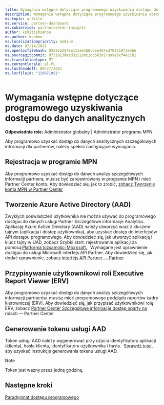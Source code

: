 ```yaml
---
title: Wymagania wstępne dotyczące programowego uzyskiwania dostępu do danych analitycznych
description: Wymagania wstępne dotyczące programowego uzyskiwania dostępu do danych analitycznych
ms.topic: article
ms.service: partner-dashboard
ms.subservice: partnercenter-insights
author: kshitishsahoo
ms.author: ksahoo
ms.localizationpriority: medium
ms.date: 07/14/2021
ms.openlocfilehash: 9359cb25fee113ee166c7ce407ed70f319f3e6b6
ms.sourcegitcommit: d731813da1d31519dc2dc583d17899e5cf4ec1b2
ms.translationtype: MT
ms.contentlocale: pl-PL
ms.lasthandoff: 09/27/2021
ms.locfileid: "129071091"
---
```

# <a name="prerequisites-to-programmatically-access-analytics-data"></a>Wymagania wstępne dotyczące programowego uzyskiwania dostępu do danych analitycznych

**Odpowiednie role:** Administrator globalny | Administrator programu MPN

Aby programowo uzyskać dostęp do danych analitycznych szczegółowych informacji dla partnerów, należy spełnić następujące wymagania.

## <a name="mpn-program-enrollment"></a>Rejestracja w programie MPN

Aby programowo uzyskać dostęp do danych analizy szczegółowych informacji partnera, musisz być zarejestrowany w programie MPN i mieć Partner Center konto. Aby dowiedzieć się, jak to zrobić, [zobacz Tworzenie konta MPN w Partner Center](mpn-create-a-partner-center-account.md)

## <a name="create-azure-active-directory-aad-application"></a>Tworzenie Azure Active Directory (AAD)

Zwykłych poświadczeń użytkownika nie można używać do programowego dostępu do danych usługi Partner Szczegółowe informacje Analytics. Aplikację Azure Active Directory (AAD) należy utworzyć wraz z kluczem tajnym (aplikacja i dostęp użytkownika), aby uzyskać dostęp do interfejsów API dostępu programowego. Aby dowiedzieć się, jak utworzyć aplikację i klucz tajny w UAD, zobacz Szybki start: rejestrowanie aplikacji za pomocą [Platforma tożsamości Microsoft.](/azure/active-directory/develop/quickstart-register-app)   Wymagane jest uprawnienie dostępu do usługi Microsoft interfejs API Partner. Aby dowiedzieć się, jak dodać uprawnienie, zobacz [interfejs API Partner — Partner](/partner/develop/api-authentication#application-and-user-access)

## <a name="assign-executive-report-viewer-erv-role-to-the-user"></a>Przypisywanie użytkownikowi roli Executive Report Viewer (ERV)

Aby programowo uzyskać dostęp do danych analizy szczegółowych informacji partnerów, musisz mieć programowego podglądu raportów kadry kierowniczej (ERV). Aby dowiedzieć się, jak przypisać użytkownikowi rolę ERV, zobacz [Partner Center Szczegółowe informacje dostęp oparty na](insights-roles.md) rolach — Partner Center

## <a name="generate-an-aad-token"></a>Generowanie tokenu usługi AAD

Token usługi AAD należy wygenerować przy użyciu identyfikatora aplikacji (klienta), hasła klienta, identyfikatora użytkownika i hasła.   [Sprawdź tutaj,](insights-programmatic-first-api-call.md#token-generation) aby uzyskać instrukcje generowania tokenu usługi AAD.

> [!Note]
> Token jest ważny przez jedną godzinę.

## <a name="next-steps"></a>Następne kroki
[Paradygmat dostępu programowego](insights-programmatic-access-paradigm.md)